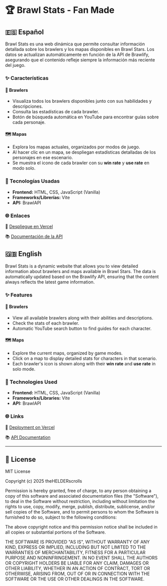# 🏆 Brawl Stats - Fan Made

## 🇪🇸 Español

Brawl Stats es una web dinámica que permite consultar información detallada sobre los brawlers y los mapas disponibles en Brawl Stars. Los datos se actualizan automáticamente en función de la API de Brawlify, asegurando que el contenido refleje siempre la información más reciente del juego.

### ✨ Características

#### 🥊 Brawlers
- Visualiza todos los brawlers disponibles junto con sus habilidades y descripciones.
- Consulta las estadísticas de cada brawler.
- Botón de búsqueda automática en YouTube para encontrar guías sobre cada personaje.

#### 🗺️ Mapas
- Explora los mapas actuales, organizados por modos de juego.
- Al hacer clic en un mapa, se despliegan estadísticas detalladas de los personajes en ese escenario.
- Se muestra el icono de cada brawler con su **win rate** y **use rate** en modo solo.

### 🚀 Tecnologías Usadas

- **Frontend:** HTML, CSS, JavaScript (Vanilla)
- **Frameworks/Librerías:** Vite
- **API:** BrawlAPI

### 🌐 Enlaces
🔗 [Despliegue en Vercel](https://brawl-stats-fan-made.vercel.app/)

📚 [Documentación de la API](https://brawlapi.com/#/)

## 🇬🇧 English

Brawl Stats is a dynamic website that allows you to view detailed information about brawlers and maps available in Brawl Stars. The data is automatically updated based on the Brawlify API, ensuring that the content always reflects the latest game information.

### ✨ Features

#### 🥊 Brawlers
- View all available brawlers along with their abilities and descriptions.
- Check the stats of each brawler.
- Automatic YouTube search button to find guides for each character.

#### 🗺️ Maps
- Explore the current maps, organized by game modes.
- Click on a map to display detailed stats for characters in that scenario.
- Each brawler's icon is shown along with their **win rate** and **use rate** in solo mode.

### 🚀 Technologies Used

- **Frontend:** HTML, CSS, JavaScript (Vanilla)
- **Frameworks/Libraries:** Vite
- **API:** BrawlAPI

### 🌐 Links
🔗 [Deployment on Vercel](https://brawl-stats-fan-made.vercel.app/)

📚 [API Documentation](https://brawlapi.com/#/)

---

## 📄 License

MIT License

Copyright (c) 2025 theHELDERscrolls

Permission is hereby granted, free of charge, to any person obtaining a copy
of this software and associated documentation files (the "Software"), to deal
in the Software without restriction, including without limitation the rights
to use, copy, modify, merge, publish, distribute, sublicense, and/or sell
copies of the Software, and to permit persons to whom the Software is
furnished to do so, subject to the following conditions:

The above copyright notice and this permission notice shall be included in all
copies or substantial portions of the Software.

THE SOFTWARE IS PROVIDED "AS IS", WITHOUT WARRANTY OF ANY KIND, EXPRESS OR
IMPLIED, INCLUDING BUT NOT LIMITED TO THE WARRANTIES OF MERCHANTABILITY,
FITNESS FOR A PARTICULAR PURPOSE AND NONINFRINGEMENT. IN NO EVENT SHALL THE
AUTHORS OR COPYRIGHT HOLDERS BE LIABLE FOR ANY CLAIM, DAMAGES OR OTHER
LIABILITY, WHETHER IN AN ACTION OF CONTRACT, TORT OR OTHERWISE, ARISING FROM,
OUT OF OR IN CONNECTION WITH THE SOFTWARE OR THE USE OR OTHER DEALINGS IN THE
SOFTWARE.
